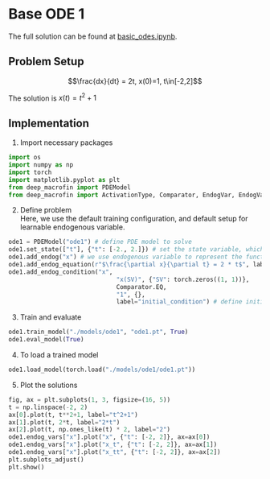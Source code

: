 # Base ODE 1

The full solution can be found at <a href="https://github.com/rotmanfinhub/deep-macrofin/blob/develop/examples/basic_examples/basic_odes.ipynb" target="_blank">basic_odes.ipynb</a>.

## Problem Setup
$$\frac{dx}{dt} = 2t, x(0)=1, t\in[-2,2]$$

The solution is $x(t)=t^2+1$

## Implementation

1. Import necessary packages
```py
import os
import numpy as np
import torch
import matplotlib.pyplot as plt
from deep_macrofin import PDEModel
from deep_macrofin import ActivationType, Comparator, EndogVar, EndogVarConditions, EndogEquation
```

2. Define problem  
Here, we use the default training configuration, and default setup for learnable endogenous variable.
```py
ode1 = PDEModel("ode1") # define PDE model to solve
ode1.set_state(["t"], {"t": [-2., 2.]}) # set the state variable, which defines the dimensionality of the problem
ode1.add_endog("x") # we use endogenous variable to represent the function we want to approximate
ode1.add_endog_equation(r"$\frac{\partial x}{\partial t} = 2 * t$", label="base_ode") # endogenous equations are used to represent the ODE
ode1.add_endog_condition("x", 
                              "x(SV)", {"SV": torch.zeros((1, 1))},
                              Comparator.EQ,
                              "1", {},
                              label="initial_condition") # define initial condition
```

3. Train and evaluate
```py
ode1.train_model("./models/ode1", "ode1.pt", True)
ode1.eval_model(True)
```

4. To load a trained model
```py
ode1.load_model(torch.load("./models/ode1/ode1.pt"))
```

5. Plot the solutions
```py
fig, ax = plt.subplots(1, 3, figsize=(16, 5))
t = np.linspace(-2, 2)
ax[0].plot(t, t**2+1, label="t^2+1")
ax[1].plot(t, 2*t, label="2*t")
ax[2].plot(t, np.ones_like(t) * 2, label="2")
ode1.endog_vars["x"].plot("x", {"t": [-2, 2]}, ax=ax[0])
ode1.endog_vars["x"].plot("x_t", {"t": [-2, 2]}, ax=ax[1])
ode1.endog_vars["x"].plot("x_tt", {"t": [-2, 2]}, ax=ax[2])
plt.subplots_adjust()
plt.show()
```
